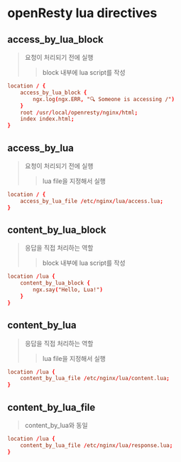 # openResty lua directives

## access_by_lua_block

> 요청이 처리되기 전에 실행
>
> > block 내부에 lua script를 작성

```conf
location / {
    access_by_lua_block {
        ngx.log(ngx.ERR, "🔍 Someone is accessing /")
    }
    root /usr/local/openresty/nginx/html;
    index index.html;
}
```

## access_by_lua

> 요청이 처리되기 전에 실행
>
> > lua file을 지정해서 실행

```conf
location / {
    access_by_lua_file /etc/nginx/lua/access.lua;
}
```

## content_by_lua_block

> 응답을 직접 처리하는 역할
>
> > block 내부에 lua script를 작성

```conf
location /lua {
    content_by_lua_block {
        ngx.say("Hello, Lua!")
    }
}
```

## content_by_lua

> 응답을 직접 처리하는 역할
>
> > lua file을 지정해서 실행

```conf
location /lua {
    content_by_lua_file /etc/nginx/lua/content.lua;
}
```

## content_by_lua_file

> content_by_lua와 동일

```conf
location /lua {
    content_by_lua_file /etc/nginx/lua/response.lua;
}
```
